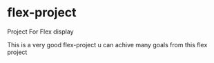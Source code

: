 # flex-project
Project For Flex display


This is a very good flex-project u can achive many goals from this flex project
